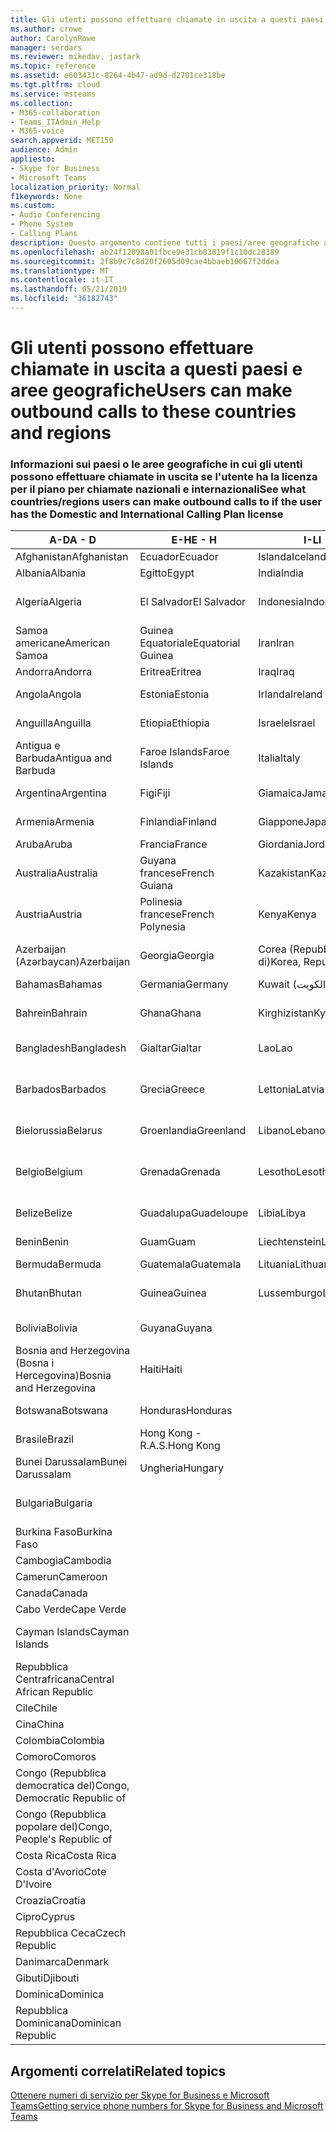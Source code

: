 ```yaml
---
title: Gli utenti possono effettuare chiamate in uscita a questi paesi e aree geografiche
ms.author: crowe
author: CarolynRowe
manager: serdars
ms.reviewer: mikedav, jastark
ms.topic: reference
ms.assetid: e603431c-8264-4b47-ad9d-d2701ce318be
ms.tgt.pltfrm: cloud
ms.service: msteams
ms.collection:
- M365-collaboration
- Teams_ITAdmin_Help
- M365-voice
search.appverid: MET150
audience: Admin
appliesto:
- Skype for Business
- Microsoft Teams
localization_priority: Normal
f1keywords: None
ms.custom:
- Audio Conferencing
- Phone System
- Calling Plans
description: Questo argomento contiene tutti i paesi/aree geografiche a cui gli utenti possono inserire le chiamate in uscita se hanno un piano di chiamata.
ms.openlocfilehash: ab24f12098a01fbce9e31cb83819f1c10dc28389
ms.sourcegitcommit: 2f8b9c7c8d20f2605d09cae4bbaeb10667f2ddea
ms.translationtype: MT
ms.contentlocale: it-IT
ms.lasthandoff: 05/21/2019
ms.locfileid: "36182743"
---
```

# <a name="users-can-make-outbound-calls-to-these-countries-and-regions"></a><span data-ttu-id="cc39e-103">Gli utenti possono effettuare chiamate in uscita a questi paesi e aree geografiche</span><span class="sxs-lookup"><span data-stu-id="cc39e-103">Users can make outbound calls to these countries and regions</span></span>

### <a name="see-what-countriesregions-users-can-make-outbound-calls-to-if-the-user-has-the-domestic-and-international-calling-plan-license"></a><span data-ttu-id="cc39e-104">Informazioni sui paesi o le aree geografiche in cui gli utenti possono effettuare chiamate in uscita se l'utente ha la licenza per il piano per chiamate nazionali e internazionali</span><span class="sxs-lookup"><span data-stu-id="cc39e-104">See what countries/regions users can make outbound calls to if the user has the Domestic and International Calling Plan license</span></span>

|<span data-ttu-id="cc39e-105">**A-D**</span><span class="sxs-lookup"><span data-stu-id="cc39e-105">**A - D**</span></span>| <span data-ttu-id="cc39e-106">**E-H**</span><span class="sxs-lookup"><span data-stu-id="cc39e-106">**E - H**</span></span>|<span data-ttu-id="cc39e-107">**I-L**</span><span class="sxs-lookup"><span data-stu-id="cc39e-107">**I - L**</span></span>|<span data-ttu-id="cc39e-108">**M-O**</span><span class="sxs-lookup"><span data-stu-id="cc39e-108">**M - O**</span></span>|<span data-ttu-id="cc39e-109">**P-S**</span><span class="sxs-lookup"><span data-stu-id="cc39e-109">**P - S**</span></span>|<span data-ttu-id="cc39e-110">**T-Z**</span><span class="sxs-lookup"><span data-stu-id="cc39e-110">**T - Z**</span></span>|
---|---|---|---|---|---|
|<span data-ttu-id="cc39e-111">Afghanistan</span><span class="sxs-lookup"><span data-stu-id="cc39e-111">Afghanistan</span></span>|<span data-ttu-id="cc39e-112">Ecuador</span><span class="sxs-lookup"><span data-stu-id="cc39e-112">Ecuador</span></span> |<span data-ttu-id="cc39e-113">Islanda</span><span class="sxs-lookup"><span data-stu-id="cc39e-113">Iceland</span></span> |<span data-ttu-id="cc39e-114">Macau</span><span class="sxs-lookup"><span data-stu-id="cc39e-114">Macau</span></span> |<span data-ttu-id="cc39e-115">Pakistan</span><span class="sxs-lookup"><span data-stu-id="cc39e-115">Pakistan</span></span> |<span data-ttu-id="cc39e-116">Taiwan</span><span class="sxs-lookup"><span data-stu-id="cc39e-116">Taiwan</span></span>   |
|<span data-ttu-id="cc39e-117">Albania</span><span class="sxs-lookup"><span data-stu-id="cc39e-117">Albania</span></span>|<span data-ttu-id="cc39e-118">Egitto</span><span class="sxs-lookup"><span data-stu-id="cc39e-118">Egypt</span></span> |<span data-ttu-id="cc39e-119">India</span><span class="sxs-lookup"><span data-stu-id="cc39e-119">India</span></span> |<span data-ttu-id="cc39e-120">Macedonia</span><span class="sxs-lookup"><span data-stu-id="cc39e-120">Macedonia</span></span> |<span data-ttu-id="cc39e-121">Palau</span><span class="sxs-lookup"><span data-stu-id="cc39e-121">Palau</span></span> |<span data-ttu-id="cc39e-122">Tagikistan</span><span class="sxs-lookup"><span data-stu-id="cc39e-122">Tajikistan</span></span>   |
|<span data-ttu-id="cc39e-123">Algeria</span><span class="sxs-lookup"><span data-stu-id="cc39e-123">Algeria</span></span>|<span data-ttu-id="cc39e-124">El Salvador</span><span class="sxs-lookup"><span data-stu-id="cc39e-124">El Salvador</span></span> |<span data-ttu-id="cc39e-125">Indonesia</span><span class="sxs-lookup"><span data-stu-id="cc39e-125">Indonesia</span></span> |<span data-ttu-id="cc39e-126">Malawi</span><span class="sxs-lookup"><span data-stu-id="cc39e-126">Malawi</span></span> |<span data-ttu-id="cc39e-127">Palestinian Authority</span><span class="sxs-lookup"><span data-stu-id="cc39e-127">Palestinian Authority</span></span> |<span data-ttu-id="cc39e-128">Tanzania (Repubblica unita di)</span><span class="sxs-lookup"><span data-stu-id="cc39e-128">Tanzania, United Republic of</span></span>  |
|<span data-ttu-id="cc39e-129">Samoa americane</span><span class="sxs-lookup"><span data-stu-id="cc39e-129">American Samoa</span></span>|<span data-ttu-id="cc39e-130">Guinea Equatoriale</span><span class="sxs-lookup"><span data-stu-id="cc39e-130">Equatorial Guinea</span></span> |<span data-ttu-id="cc39e-131">Iran</span><span class="sxs-lookup"><span data-stu-id="cc39e-131">Iran</span></span> |<span data-ttu-id="cc39e-132">Malaysia</span><span class="sxs-lookup"><span data-stu-id="cc39e-132">Malaysia</span></span> |<span data-ttu-id="cc39e-133">Panama</span><span class="sxs-lookup"><span data-stu-id="cc39e-133">Panama</span></span> | <span data-ttu-id="cc39e-134">Thailandia</span><span class="sxs-lookup"><span data-stu-id="cc39e-134">Thailand</span></span>   |
|<span data-ttu-id="cc39e-135">Andorra</span><span class="sxs-lookup"><span data-stu-id="cc39e-135">Andorra</span></span> |<span data-ttu-id="cc39e-136">Eritrea</span><span class="sxs-lookup"><span data-stu-id="cc39e-136">Eritrea</span></span> |<span data-ttu-id="cc39e-137">Iraq</span><span class="sxs-lookup"><span data-stu-id="cc39e-137">Iraq</span></span> |<span data-ttu-id="cc39e-138">Mali</span><span class="sxs-lookup"><span data-stu-id="cc39e-138">Mali</span></span> |<span data-ttu-id="cc39e-139">Paraguay</span><span class="sxs-lookup"><span data-stu-id="cc39e-139">Paraguay</span></span> |<span data-ttu-id="cc39e-140">Togo</span><span class="sxs-lookup"><span data-stu-id="cc39e-140">Togo</span></span>   |
|<span data-ttu-id="cc39e-141">Angola</span><span class="sxs-lookup"><span data-stu-id="cc39e-141">Angola</span></span> |<span data-ttu-id="cc39e-142">Estonia</span><span class="sxs-lookup"><span data-stu-id="cc39e-142">Estonia</span></span> |<span data-ttu-id="cc39e-143">Irlanda</span><span class="sxs-lookup"><span data-stu-id="cc39e-143">Ireland</span></span> |<span data-ttu-id="cc39e-144">Malta</span><span class="sxs-lookup"><span data-stu-id="cc39e-144">Malta</span></span> |<span data-ttu-id="cc39e-145">Perù</span><span class="sxs-lookup"><span data-stu-id="cc39e-145">Peru</span></span> | <span data-ttu-id="cc39e-146">Trinidad e Tobago</span><span class="sxs-lookup"><span data-stu-id="cc39e-146">Trinidad and Tobago</span></span>  |
|<span data-ttu-id="cc39e-147">Anguilla</span><span class="sxs-lookup"><span data-stu-id="cc39e-147">Anguilla</span></span> |<span data-ttu-id="cc39e-148">Etiopia</span><span class="sxs-lookup"><span data-stu-id="cc39e-148">Ethiopia</span></span> |<span data-ttu-id="cc39e-149">Israele</span><span class="sxs-lookup"><span data-stu-id="cc39e-149">Israel</span></span> |<span data-ttu-id="cc39e-150">Isole Marshall</span><span class="sxs-lookup"><span data-stu-id="cc39e-150">Marshall Islands</span></span> | <span data-ttu-id="cc39e-151">Filippine</span><span class="sxs-lookup"><span data-stu-id="cc39e-151">Philippines</span></span> | <span data-ttu-id="cc39e-152">Turchia</span><span class="sxs-lookup"><span data-stu-id="cc39e-152">Turkey</span></span> |
|<span data-ttu-id="cc39e-153">Antigua e Barbuda</span><span class="sxs-lookup"><span data-stu-id="cc39e-153">Antigua and Barbuda</span></span> | <span data-ttu-id="cc39e-154">Faroe Islands</span><span class="sxs-lookup"><span data-stu-id="cc39e-154">Faroe Islands</span></span> |<span data-ttu-id="cc39e-155">Italia</span><span class="sxs-lookup"><span data-stu-id="cc39e-155">Italy</span></span> |<span data-ttu-id="cc39e-156">Martinica</span><span class="sxs-lookup"><span data-stu-id="cc39e-156">Martinique</span></span> |<span data-ttu-id="cc39e-157">Polonia</span><span class="sxs-lookup"><span data-stu-id="cc39e-157">Poland</span></span> |<span data-ttu-id="cc39e-158">Turkmenistan</span><span class="sxs-lookup"><span data-stu-id="cc39e-158">Turkmenistan</span></span> |
|<span data-ttu-id="cc39e-159">Argentina</span><span class="sxs-lookup"><span data-stu-id="cc39e-159">Argentina</span></span>|<span data-ttu-id="cc39e-160">Figi</span><span class="sxs-lookup"><span data-stu-id="cc39e-160">Fiji</span></span> |<span data-ttu-id="cc39e-161">Giamaica</span><span class="sxs-lookup"><span data-stu-id="cc39e-161">Jamaica</span></span> |<span data-ttu-id="cc39e-162">Mauritius</span><span class="sxs-lookup"><span data-stu-id="cc39e-162">Mauritius</span></span> |<span data-ttu-id="cc39e-163">Portogallo</span><span class="sxs-lookup"><span data-stu-id="cc39e-163">Portugal</span></span> |<span data-ttu-id="cc39e-164">Turks e Caicos</span><span class="sxs-lookup"><span data-stu-id="cc39e-164">Turks and Caicos</span></span>   |
|<span data-ttu-id="cc39e-165">Armenia</span><span class="sxs-lookup"><span data-stu-id="cc39e-165">Armenia</span></span> |<span data-ttu-id="cc39e-166">Finlandia</span><span class="sxs-lookup"><span data-stu-id="cc39e-166">Finland</span></span> |<span data-ttu-id="cc39e-167">Giappone</span><span class="sxs-lookup"><span data-stu-id="cc39e-167">Japan</span></span> |<span data-ttu-id="cc39e-168">Mayotte</span><span class="sxs-lookup"><span data-stu-id="cc39e-168">Mayotte</span></span> | <span data-ttu-id="cc39e-169">Portorico</span><span class="sxs-lookup"><span data-stu-id="cc39e-169">Puerto Rico</span></span> |<span data-ttu-id="cc39e-170">Uganda</span><span class="sxs-lookup"><span data-stu-id="cc39e-170">Uganda</span></span>  |
|<span data-ttu-id="cc39e-171">Aruba</span><span class="sxs-lookup"><span data-stu-id="cc39e-171">Aruba</span></span> |<span data-ttu-id="cc39e-172">Francia</span><span class="sxs-lookup"><span data-stu-id="cc39e-172">France</span></span> |<span data-ttu-id="cc39e-173">Giordania</span><span class="sxs-lookup"><span data-stu-id="cc39e-173">Jordan</span></span> |<span data-ttu-id="cc39e-174">Messico</span><span class="sxs-lookup"><span data-stu-id="cc39e-174">Mexico</span></span> |<span data-ttu-id="cc39e-175">Qatar</span><span class="sxs-lookup"><span data-stu-id="cc39e-175">Qatar</span></span> | <span data-ttu-id="cc39e-176">Ucraina</span><span class="sxs-lookup"><span data-stu-id="cc39e-176">Ukraine</span></span>   |
|<span data-ttu-id="cc39e-177">Australia</span><span class="sxs-lookup"><span data-stu-id="cc39e-177">Australia</span></span> |<span data-ttu-id="cc39e-178">Guyana francese</span><span class="sxs-lookup"><span data-stu-id="cc39e-178">French Guiana</span></span> |<span data-ttu-id="cc39e-179">Kazakistan</span><span class="sxs-lookup"><span data-stu-id="cc39e-179">Kazakhstan</span></span> |<span data-ttu-id="cc39e-180">Micronesia</span><span class="sxs-lookup"><span data-stu-id="cc39e-180">Micronesia</span></span> |<span data-ttu-id="cc39e-181">Riunione</span><span class="sxs-lookup"><span data-stu-id="cc39e-181">Reunion</span></span> |<span data-ttu-id="cc39e-182">Emirati Arabi Uniti (E.A.U.)</span><span class="sxs-lookup"><span data-stu-id="cc39e-182">United Arab Emirates (U.A.E)</span></span>  |
|<span data-ttu-id="cc39e-183">Austria</span><span class="sxs-lookup"><span data-stu-id="cc39e-183">Austria</span></span> |<span data-ttu-id="cc39e-184">Polinesia francese</span><span class="sxs-lookup"><span data-stu-id="cc39e-184">French Polynesia</span></span> |<span data-ttu-id="cc39e-185">Kenya</span><span class="sxs-lookup"><span data-stu-id="cc39e-185">Kenya</span></span> |<span data-ttu-id="cc39e-186">Moldavia (Repubblica di)</span><span class="sxs-lookup"><span data-stu-id="cc39e-186">Moldova, Republic of</span></span> |<span data-ttu-id="cc39e-187">Romania</span><span class="sxs-lookup"><span data-stu-id="cc39e-187">Romania</span></span> |<span data-ttu-id="cc39e-188">Regno Unito</span><span class="sxs-lookup"><span data-stu-id="cc39e-188">United Kingdom (U.K.)</span></span> |
|<span data-ttu-id="cc39e-189">Azerbaijan (Azərbaycan)</span><span class="sxs-lookup"><span data-stu-id="cc39e-189">Azerbaijan</span></span> |<span data-ttu-id="cc39e-190">Georgia</span><span class="sxs-lookup"><span data-stu-id="cc39e-190">Georgia</span></span> |<span data-ttu-id="cc39e-191">Corea (Repubblica di)</span><span class="sxs-lookup"><span data-stu-id="cc39e-191">Korea, Republic of</span></span> |<span data-ttu-id="cc39e-192">Monaco</span><span class="sxs-lookup"><span data-stu-id="cc39e-192">Monaco</span></span> | <span data-ttu-id="cc39e-193">Federazione Russa</span><span class="sxs-lookup"><span data-stu-id="cc39e-193">Russian Federation</span></span> |<span data-ttu-id="cc39e-194">Stati Uniti</span><span class="sxs-lookup"><span data-stu-id="cc39e-194">United States (U.S.)</span></span>  |
|<span data-ttu-id="cc39e-195">Bahamas</span><span class="sxs-lookup"><span data-stu-id="cc39e-195">Bahamas</span></span> |<span data-ttu-id="cc39e-196">Germania</span><span class="sxs-lookup"><span data-stu-id="cc39e-196">Germany</span></span> |<span data-ttu-id="cc39e-197">Kuwait (الكويت)</span><span class="sxs-lookup"><span data-stu-id="cc39e-197">Kuwait</span></span> |<span data-ttu-id="cc39e-198">Mongolia</span><span class="sxs-lookup"><span data-stu-id="cc39e-198">Mongolia</span></span> |<span data-ttu-id="cc39e-199">Ruanda</span><span class="sxs-lookup"><span data-stu-id="cc39e-199">Rwanda</span></span> | <span data-ttu-id="cc39e-200">Uruguay</span><span class="sxs-lookup"><span data-stu-id="cc39e-200">Uruguay</span></span> |
|<span data-ttu-id="cc39e-201">Bahrein</span><span class="sxs-lookup"><span data-stu-id="cc39e-201">Bahrain</span></span> |<span data-ttu-id="cc39e-202">Ghana</span><span class="sxs-lookup"><span data-stu-id="cc39e-202">Ghana</span></span> |<span data-ttu-id="cc39e-203">Kirghizistan</span><span class="sxs-lookup"><span data-stu-id="cc39e-203">Kyrgyzstan</span></span> |<span data-ttu-id="cc39e-204">Montenegro</span><span class="sxs-lookup"><span data-stu-id="cc39e-204">Montenegro</span></span> | <span data-ttu-id="cc39e-205">Saint Kitts and Nevis</span><span class="sxs-lookup"><span data-stu-id="cc39e-205">Saint Kitts and Nevis</span></span> |<span data-ttu-id="cc39e-206">Uzbekistan</span><span class="sxs-lookup"><span data-stu-id="cc39e-206">Uzbekistan</span></span>  |
|<span data-ttu-id="cc39e-207">Bangladesh</span><span class="sxs-lookup"><span data-stu-id="cc39e-207">Bangladesh</span></span> |<span data-ttu-id="cc39e-208">Gialtar</span><span class="sxs-lookup"><span data-stu-id="cc39e-208">Gialtar</span></span> |<span data-ttu-id="cc39e-209">Lao</span><span class="sxs-lookup"><span data-stu-id="cc39e-209">Lao</span></span> |<span data-ttu-id="cc39e-210">Montserrat</span><span class="sxs-lookup"><span data-stu-id="cc39e-210">Montserrat</span></span> | <span data-ttu-id="cc39e-211">Saint Lucia</span><span class="sxs-lookup"><span data-stu-id="cc39e-211">Saint Lucia</span></span> |<span data-ttu-id="cc39e-212">Città del Vaticano</span><span class="sxs-lookup"><span data-stu-id="cc39e-212">Vatican City State</span></span>  |
|<span data-ttu-id="cc39e-213">Barbados</span><span class="sxs-lookup"><span data-stu-id="cc39e-213">Barbados</span></span> |<span data-ttu-id="cc39e-214">Grecia</span><span class="sxs-lookup"><span data-stu-id="cc39e-214">Greece</span></span> |<span data-ttu-id="cc39e-215">Lettonia</span><span class="sxs-lookup"><span data-stu-id="cc39e-215">Latvia</span></span> |<span data-ttu-id="cc39e-216">Marocco</span><span class="sxs-lookup"><span data-stu-id="cc39e-216">Morocco</span></span> |<span data-ttu-id="cc39e-217">Saint Vincent e Grenadine</span><span class="sxs-lookup"><span data-stu-id="cc39e-217">Saint Vincent and the Grenadines</span></span> |<span data-ttu-id="cc39e-218">Venezuela</span><span class="sxs-lookup"><span data-stu-id="cc39e-218">Venezuela</span></span>   |
|<span data-ttu-id="cc39e-219">Bielorussia</span><span class="sxs-lookup"><span data-stu-id="cc39e-219">Belarus</span></span> |<span data-ttu-id="cc39e-220">Groenlandia</span><span class="sxs-lookup"><span data-stu-id="cc39e-220">Greenland</span></span> |<span data-ttu-id="cc39e-221">Libano</span><span class="sxs-lookup"><span data-stu-id="cc39e-221">Lebanon</span></span> |<span data-ttu-id="cc39e-222">Mozambico</span><span class="sxs-lookup"><span data-stu-id="cc39e-222">Mozambique</span></span> | <span data-ttu-id="cc39e-223">San Marino</span><span class="sxs-lookup"><span data-stu-id="cc39e-223">San Marino</span></span> |<span data-ttu-id="cc39e-224">Vietnam</span><span class="sxs-lookup"><span data-stu-id="cc39e-224">Viet Nam</span></span>  |
|<span data-ttu-id="cc39e-225">Belgio</span><span class="sxs-lookup"><span data-stu-id="cc39e-225">Belgium</span></span> |<span data-ttu-id="cc39e-226">Grenada</span><span class="sxs-lookup"><span data-stu-id="cc39e-226">Grenada</span></span> |<span data-ttu-id="cc39e-227">Lesotho</span><span class="sxs-lookup"><span data-stu-id="cc39e-227">Lesotho</span></span> |<span data-ttu-id="cc39e-228">Myanmar</span><span class="sxs-lookup"><span data-stu-id="cc39e-228">Myanmar</span></span> | <span data-ttu-id="cc39e-229">Arabia Saudita (المملكة العربية السعودية)</span><span class="sxs-lookup"><span data-stu-id="cc39e-229">Saudi Arabia</span></span> | <span data-ttu-id="cc39e-230">Isole Vergini (britanniche)</span><span class="sxs-lookup"><span data-stu-id="cc39e-230">Virgin Islands (British)</span></span> |
|<span data-ttu-id="cc39e-231">Belize</span><span class="sxs-lookup"><span data-stu-id="cc39e-231">Belize</span></span> |<span data-ttu-id="cc39e-232">Guadalupa</span><span class="sxs-lookup"><span data-stu-id="cc39e-232">Guadeloupe</span></span> |<span data-ttu-id="cc39e-233">Libia</span><span class="sxs-lookup"><span data-stu-id="cc39e-233">Libya</span></span> |<span data-ttu-id="cc39e-234">Namibia</span><span class="sxs-lookup"><span data-stu-id="cc39e-234">Namibia</span></span> |<span data-ttu-id="cc39e-235">Senegal</span><span class="sxs-lookup"><span data-stu-id="cc39e-235">Senegal</span></span> | <span data-ttu-id="cc39e-236">Isole Vergini (USA)</span><span class="sxs-lookup"><span data-stu-id="cc39e-236">Virgin Islands (U.S.)</span></span>  |
|<span data-ttu-id="cc39e-237">Benin</span><span class="sxs-lookup"><span data-stu-id="cc39e-237">Benin</span></span> |<span data-ttu-id="cc39e-238">Guam</span><span class="sxs-lookup"><span data-stu-id="cc39e-238">Guam</span></span> |<span data-ttu-id="cc39e-239">Liechtenstein</span><span class="sxs-lookup"><span data-stu-id="cc39e-239">Liechtenstein</span></span> |<span data-ttu-id="cc39e-240">Nepal</span><span class="sxs-lookup"><span data-stu-id="cc39e-240">Nepal</span></span> | <span data-ttu-id="cc39e-241">Serbia</span><span class="sxs-lookup"><span data-stu-id="cc39e-241">Serbia</span></span> | <span data-ttu-id="cc39e-242">Isole Wallis e Futuna</span><span class="sxs-lookup"><span data-stu-id="cc39e-242">Wallis and Futuna Islands</span></span>  |
|<span data-ttu-id="cc39e-243">Bermuda</span><span class="sxs-lookup"><span data-stu-id="cc39e-243">Bermuda</span></span> |<span data-ttu-id="cc39e-244">Guatemala</span><span class="sxs-lookup"><span data-stu-id="cc39e-244">Guatemala</span></span> |<span data-ttu-id="cc39e-245">Lituania</span><span class="sxs-lookup"><span data-stu-id="cc39e-245">Lithuania</span></span> |<span data-ttu-id="cc39e-246">Paesi Bassi</span><span class="sxs-lookup"><span data-stu-id="cc39e-246">Netherlands</span></span> |<span data-ttu-id="cc39e-247">Singapore</span><span class="sxs-lookup"><span data-stu-id="cc39e-247">Singapore</span></span> |<span data-ttu-id="cc39e-248">Yemen</span><span class="sxs-lookup"><span data-stu-id="cc39e-248">Yemen</span></span> |
|<span data-ttu-id="cc39e-249">Bhutan</span><span class="sxs-lookup"><span data-stu-id="cc39e-249">Bhutan</span></span> |<span data-ttu-id="cc39e-250">Guinea</span><span class="sxs-lookup"><span data-stu-id="cc39e-250">Guinea</span></span> |<span data-ttu-id="cc39e-251">Lussemburgo</span><span class="sxs-lookup"><span data-stu-id="cc39e-251">Luxembourg</span></span> |<span data-ttu-id="cc39e-252">Antille olandesi</span><span class="sxs-lookup"><span data-stu-id="cc39e-252">Netherlands Antilles</span></span> |<span data-ttu-id="cc39e-253">Slovacchia</span><span class="sxs-lookup"><span data-stu-id="cc39e-253">Slovakia</span></span> |<span data-ttu-id="cc39e-254">Zambia</span><span class="sxs-lookup"><span data-stu-id="cc39e-254">Zambia</span></span>  |
|<span data-ttu-id="cc39e-255">Bolivia</span><span class="sxs-lookup"><span data-stu-id="cc39e-255">Bolivia</span></span> |<span data-ttu-id="cc39e-256">Guyana</span><span class="sxs-lookup"><span data-stu-id="cc39e-256">Guyana</span></span>| |<span data-ttu-id="cc39e-257">Nuova Caledonia</span><span class="sxs-lookup"><span data-stu-id="cc39e-257">New Caledonia</span></span> |<span data-ttu-id="cc39e-258">Slovenia</span><span class="sxs-lookup"><span data-stu-id="cc39e-258">Slovenia</span></span> |<span data-ttu-id="cc39e-259">Zimbabwe</span><span class="sxs-lookup"><span data-stu-id="cc39e-259">Zimbabwe</span></span> |
|<span data-ttu-id="cc39e-260">Bosnia and Herzegovina (Bosna i Hercegovina)</span><span class="sxs-lookup"><span data-stu-id="cc39e-260">Bosnia and Herzegovina</span></span> |<span data-ttu-id="cc39e-261">Haiti</span><span class="sxs-lookup"><span data-stu-id="cc39e-261">Haiti</span></span> ||<span data-ttu-id="cc39e-262">Nuova Zelanda</span><span class="sxs-lookup"><span data-stu-id="cc39e-262">New Zealand</span></span> |<span data-ttu-id="cc39e-263">Sudafrica</span><span class="sxs-lookup"><span data-stu-id="cc39e-263">South Africa</span></span> | 
|<span data-ttu-id="cc39e-264">Botswana</span><span class="sxs-lookup"><span data-stu-id="cc39e-264">Botswana</span></span> |<span data-ttu-id="cc39e-265">Honduras</span><span class="sxs-lookup"><span data-stu-id="cc39e-265">Honduras</span></span> ||<span data-ttu-id="cc39e-266">Nicaragua</span><span class="sxs-lookup"><span data-stu-id="cc39e-266">Nicaragua</span></span> |<span data-ttu-id="cc39e-267">Sud Sudan</span><span class="sxs-lookup"><span data-stu-id="cc39e-267">South Sudan</span></span> |
|<span data-ttu-id="cc39e-268">Brasile</span><span class="sxs-lookup"><span data-stu-id="cc39e-268">Brazil</span></span> |<span data-ttu-id="cc39e-269">Hong Kong - R.A.S.</span><span class="sxs-lookup"><span data-stu-id="cc39e-269">Hong Kong</span></span> ||<span data-ttu-id="cc39e-270">Niger</span><span class="sxs-lookup"><span data-stu-id="cc39e-270">Niger</span></span> |<span data-ttu-id="cc39e-271">Spagna</span><span class="sxs-lookup"><span data-stu-id="cc39e-271">Spain</span></span> | 
|<span data-ttu-id="cc39e-272">Bunei Darussalam</span><span class="sxs-lookup"><span data-stu-id="cc39e-272">Bunei Darussalam</span></span> |<span data-ttu-id="cc39e-273">Ungheria</span><span class="sxs-lookup"><span data-stu-id="cc39e-273">Hungary</span></span> ||<span data-ttu-id="cc39e-274">Nigeria</span><span class="sxs-lookup"><span data-stu-id="cc39e-274">Nigeria</span></span> |<span data-ttu-id="cc39e-275">Sri Lanka</span><span class="sxs-lookup"><span data-stu-id="cc39e-275">Sri Lanka</span></span> | 
|<span data-ttu-id="cc39e-276">Bulgaria</span><span class="sxs-lookup"><span data-stu-id="cc39e-276">Bulgaria</span></span> |||<span data-ttu-id="cc39e-277">Isole Marianne Settentrionali</span><span class="sxs-lookup"><span data-stu-id="cc39e-277">Northern Mariana Islands</span></span> |<span data-ttu-id="cc39e-278">St. Pierre e Miquelon</span><span class="sxs-lookup"><span data-stu-id="cc39e-278">St. Pierre and Miquelon</span></span> |
|<span data-ttu-id="cc39e-279">Burkina Faso</span><span class="sxs-lookup"><span data-stu-id="cc39e-279">Burkina Faso</span></span> |||<span data-ttu-id="cc39e-280">Norvegia</span><span class="sxs-lookup"><span data-stu-id="cc39e-280">Norway</span></span> |<span data-ttu-id="cc39e-281">Sudan</span><span class="sxs-lookup"><span data-stu-id="cc39e-281">Sudan</span></span> |
|<span data-ttu-id="cc39e-282">Cambogia</span><span class="sxs-lookup"><span data-stu-id="cc39e-282">Cambodia</span></span> |||<span data-ttu-id="cc39e-283">Oman</span><span class="sxs-lookup"><span data-stu-id="cc39e-283">Oman</span></span> |<span data-ttu-id="cc39e-284">Suriname</span><span class="sxs-lookup"><span data-stu-id="cc39e-284">Suriname</span></span> | 
|<span data-ttu-id="cc39e-285">Camerun</span><span class="sxs-lookup"><span data-stu-id="cc39e-285">Cameroon</span></span> ||||<span data-ttu-id="cc39e-286">Swaziland</span><span class="sxs-lookup"><span data-stu-id="cc39e-286">Swaziland</span></span> |
|<span data-ttu-id="cc39e-287">Canada</span><span class="sxs-lookup"><span data-stu-id="cc39e-287">Canada</span></span> ||||<span data-ttu-id="cc39e-288">Svezia</span><span class="sxs-lookup"><span data-stu-id="cc39e-288">Sweden</span></span> | 
|<span data-ttu-id="cc39e-289">Cabo Verde</span><span class="sxs-lookup"><span data-stu-id="cc39e-289">Cape Verde</span></span> ||||<span data-ttu-id="cc39e-290">Svizzera</span><span class="sxs-lookup"><span data-stu-id="cc39e-290">Switzerland</span></span> |
|<span data-ttu-id="cc39e-291">Cayman Islands</span><span class="sxs-lookup"><span data-stu-id="cc39e-291">Cayman Islands</span></span> ||||<span data-ttu-id="cc39e-292">Repubblica Araba di Siria</span><span class="sxs-lookup"><span data-stu-id="cc39e-292">Syrian Arab Republic</span></span> |
|<span data-ttu-id="cc39e-293">Repubblica Centrafricana</span><span class="sxs-lookup"><span data-stu-id="cc39e-293">Central African Republic</span></span> |
|<span data-ttu-id="cc39e-294">Cile</span><span class="sxs-lookup"><span data-stu-id="cc39e-294">Chile</span></span> |
|<span data-ttu-id="cc39e-295">Cina</span><span class="sxs-lookup"><span data-stu-id="cc39e-295">China</span></span> |
|<span data-ttu-id="cc39e-296">Colombia</span><span class="sxs-lookup"><span data-stu-id="cc39e-296">Colombia</span></span> |
|<span data-ttu-id="cc39e-297">Comoro</span><span class="sxs-lookup"><span data-stu-id="cc39e-297">Comoros</span></span> |
|<span data-ttu-id="cc39e-298">Congo (Repubblica democratica del)</span><span class="sxs-lookup"><span data-stu-id="cc39e-298">Congo, Democratic Republic of</span></span> |
|<span data-ttu-id="cc39e-299">Congo (Repubblica popolare del)</span><span class="sxs-lookup"><span data-stu-id="cc39e-299">Congo, People's Republic of</span></span> |
|<span data-ttu-id="cc39e-300">Costa Rica</span><span class="sxs-lookup"><span data-stu-id="cc39e-300">Costa Rica</span></span> |
|<span data-ttu-id="cc39e-301">Costa d'Avorio</span><span class="sxs-lookup"><span data-stu-id="cc39e-301">Cote D'Ivoire</span></span> |
|<span data-ttu-id="cc39e-302">Croazia</span><span class="sxs-lookup"><span data-stu-id="cc39e-302">Croatia</span></span> |
|<span data-ttu-id="cc39e-303">Cipro</span><span class="sxs-lookup"><span data-stu-id="cc39e-303">Cyprus</span></span> |
|<span data-ttu-id="cc39e-304">Repubblica Ceca</span><span class="sxs-lookup"><span data-stu-id="cc39e-304">Czech Republic</span></span> |
|<span data-ttu-id="cc39e-305">Danimarca</span><span class="sxs-lookup"><span data-stu-id="cc39e-305">Denmark</span></span> |
|<span data-ttu-id="cc39e-306">Gibuti</span><span class="sxs-lookup"><span data-stu-id="cc39e-306">Djibouti</span></span> |
|<span data-ttu-id="cc39e-307">Dominica</span><span class="sxs-lookup"><span data-stu-id="cc39e-307">Dominica</span></span> |
|<span data-ttu-id="cc39e-308">Repubblica Dominicana</span><span class="sxs-lookup"><span data-stu-id="cc39e-308">Dominican Republic</span></span> |

## <a name="related-topics"></a><span data-ttu-id="cc39e-309">Argomenti correlati</span><span class="sxs-lookup"><span data-stu-id="cc39e-309">Related topics</span></span>

[<span data-ttu-id="cc39e-310">Ottenere numeri di servizio per Skype for Business e Microsoft Teams</span><span class="sxs-lookup"><span data-stu-id="cc39e-310">Getting service phone numbers for Skype for Business and Microsoft Teams</span></span>](/microsoftteams/getting-service-phone-numbers)

  
 
